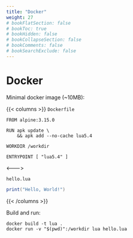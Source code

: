 ```yaml
---
title: "Docker"
weight: 27
# bookFlatSection: false
# bookToc: true
# bookHidden: false
# bookCollapseSection: false
# bookComments: false
# bookSearchExclude: false
---
```


# Docker

Minimal docker image (~10MB):

{{< columns >}}
`Dockerfile`

```
FROM alpine:3.15.0

RUN apk update \
    && apk add --no-cache lua5.4

WORKDIR /workdir

ENTRYPOINT [ "lua5.4" ]
```

<--->

`hello.lua`

```lua
print("Hello, World!")
```

{{< /columns >}}

Build and run:

```
docker build -t lua .
docker run -v "$(pwd)":/workdir lua hello.lua
```

